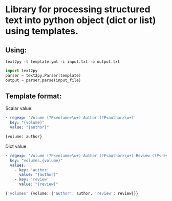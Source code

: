 # Library for processing structured text into python object (dict or list) using templates.

## Using:
```shell script
text2py -t template.yml -i input.txt -o output.txt
```

```python
import text2py
parser = text2py.Parser(template)
output = parser.parse(input_file)
```

## Template format:

Scalar value:
```yaml
- regexp: 'Volume (?P<volume>\w+) Author (?P<author>\w+)'
  key: "{volume}"
  value: "{author}"
```
```python
{volume: author}
```
Dict value
```yaml
- regexp: 'Volume (?P<volume>\w+) Author (?P<author>\w+) Review (?P<review>)'
  key: "volumes.{volume}"
  values:
    - key: 'author'
      value: "{author}"
    - key: 'review'
      value: "{review}"
```
```python
{'volumes' {volume: {'author': author, 'review': review}}}
```

